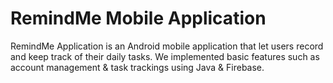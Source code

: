 # RemindMe Mobile Application

RemindMe Application is an Android mobile application that let users record and keep track of their daily tasks.
We implemented basic features such as account management & task trackings using Java & Firebase.
